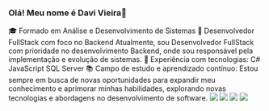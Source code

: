 ### Olá! Meu nome é Davi Vieira👋
🎓 Formado em Análise e Desenvolvimento de Sistemas
💼 Desenvolvedor FullStack com foco no Backend
Atualmente, sou Desenvolvedor FullStack com prioridade no desenvolvimento Backend, onde sou responsável pela implementação e evolução de sistemas.
🚀 Experiência com tecnologias:
C#
JavaScript
SQL Server
📚 Campo de estudo e aprendizado contínuo:
Estou sempre em busca de novas oportunidades para expandir meu conhecimento e aprimorar minhas habilidades, explorando novas tecnologias e abordagens no desenvolvimento de software.
<a href= "https://www.linkedin.com/in/davi-vieira-b033aa232/"> <img src = "https://img.shields.io/badge/LinkedIn-0077B5?style=for-the-badge&logo=linkedin&logoColor=white" target="_blank"></a>
<a href= "https://www.instagram.com/sdavivieira/"> <img src = "https://img.shields.io/badge/Instagram-E4405F?style=for-the-badge&logo=instagram&logoColor=white" target="_blank"></a>
<a href= "https://www.facebook.com/davi.vieira.5/"> <img src = "https://img.shields.io/badge/Facebook-1877F2?style=for-the-badge&logo=facebook&logoColor=white" target="_blank"></a>
<a href= "https://twitter.com/sdavivieira"> <img src = "https://img.shields.io/badge/Twitter-1DA1F2?style=for-the-badge&logo=twitter&logoColor=white" target="_blank"></a>
